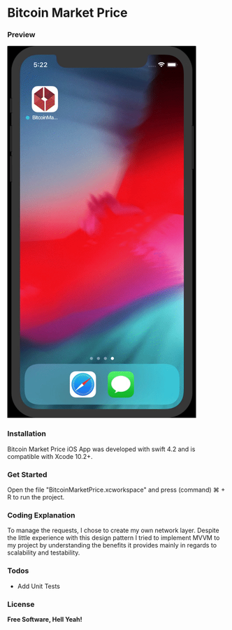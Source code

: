 # Bitcoin Market Price

### Preview
![](preview.gif)

### Installation
Bitcoin Market Price iOS App was developed with swift 4.2 and is compatible with Xcode 10.2+.

### Get Started
Open the file "BitcoinMarketPrice.xcworkspace" and press (command) ⌘ + R to run the project.

### Coding Explanation
To manage the requests, I chose to create my own network layer. Despite the little experience with this design pattern I tried to implement MVVM to my project by understanding the benefits it provides mainly in regards to scalability and testability.

### Todos
 - Add Unit Tests

### License
**Free Software, Hell Yeah!**

